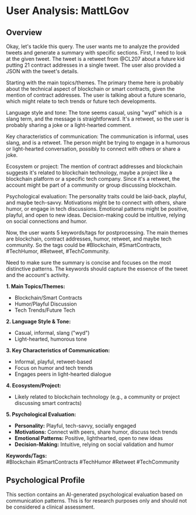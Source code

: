 # User Analysis: MattLGov

## Overview

<think>
Okay, let's tackle this query. The user wants me to analyze the provided tweets and generate a summary with specific sections. First, I need to look at the given tweet. The tweet is a retweet from @CL207 about a future kid putting 21 contract addresses in a single tweet. The user also provided a JSON with the tweet's details.

Starting with the main topics/themes. The primary theme here is probably about the technical aspect of blockchain or smart contracts, given the mention of contract addresses. The user is talking about a future scenario, which might relate to tech trends or future tech developments.

Language style and tone: The tone seems casual, using "wyd" which is a slang term, and the message is straightforward. It's a retweet, so the user is probably sharing a joke or a light-hearted comment.

Key characteristics of communication: The communication is informal, uses slang, and is a retweet. The person might be trying to engage in a humorous or light-hearted conversation, possibly to connect with others or share a joke.

Ecosystem or project: The mention of contract addresses and blockchain suggests it's related to blockchain technology, maybe a project like a blockchain platform or a specific tech company. Since it's a retweet, the account might be part of a community or group discussing blockchain.

Psychological evaluation: The personality traits could be laid-back, playful, and maybe tech-savvy. Motivations might be to connect with others, share humor, or engage in tech discussions. Emotional patterns might be positive, playful, and open to new ideas. Decision-making could be intuitive, relying on social connections and humor.

Now, the user wants 5 keywords/tags for postprocessing. The main themes are blockchain, contract addresses, humor, retweet, and maybe tech community. So the tags could be #Blockchain, #SmartContracts, #TechHumor, #Retweet, #TechCommunity.

Need to make sure the summary is concise and focuses on the most distinctive patterns. The keywords should capture the essence of the tweet and the account's activity.
</think>

**1. Main Topics/Themes:**  
- Blockchain/Smart Contracts  
- Humor/Playful Discussion  
- Tech Trends/Future Tech  

**2. Language Style & Tone:**  
- Casual, informal, slang ("wyd")  
- Light-hearted, humorous tone  

**3. Key Characteristics of Communication:**  
- Informal, playful, retweet-based  
- Focus on humor and tech trends  
- Engages peers in light-hearted dialogue  

**4. Ecosystem/Project:**  
- Likely related to blockchain technology (e.g., a community or project discussing smart contracts)  

**5. Psychological Evaluation:**  
- **Personality:** Playful, tech-savvy, socially engaged  
- **Motivations:** Connect with peers, share humor, discuss tech trends  
- **Emotional Patterns:** Positive, lighthearted, open to new ideas  
- **Decision-Making:** Intuitive, relying on social validation and humor  

**Keywords/Tags:**  
#Blockchain #SmartContracts #TechHumor #Retweet #TechCommunity

## Psychological Profile

This section contains an AI-generated psychological evaluation based on communication patterns. This is for research purposes only and should not be considered a clinical assessment.